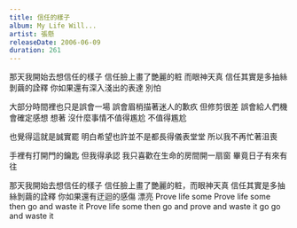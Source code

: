 ```yaml
---
title: 信任的樣子
album: My Life Will...
artist: 張懸
releaseDate: 2006-06-09
duration: 261
---
```

那天我開始去想信任的樣子
信任臉上畫了艷麗的粧 而眼神天真
信任其實是多抽絲剝繭的詮釋
你如果還有深入淺出的表達 別怕

大部分時間裡也只是誤會一場
誤會眉梢描著迷人的歉疚 但修剪很差
誤會給人們機會確定感想
想著 沒什麼事情不值得尷尬
不值得尷尬

也覺得這就是誠實罷
明白希望也許並不是都長得儀表堂堂
所以我不再忙著沮喪

手裡有打開門的鑰匙
但我得承認 我只喜歡在生命的房間開一扇窗
畢竟日子有來有往

那天我開始去想信任的樣子
信任臉上畫了艷麗的粧，而眼神天真
信任其實是多抽絲剝繭的詮釋
你如果還有迂迴的感傷 漂亮
Prove life some Prove life some
then go and waste it Prove life some
then go and prove and waste it
go go and waste it